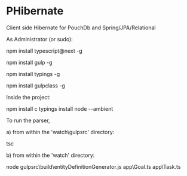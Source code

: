# PHibernate
Client side Hibernate for PouchDb and Spring/JPA/Relational

As Administrator (or sudo):

npm install typescript@next -g

npm install gulp -g

npm install typings -g

npm install gulpclass -g



Inside the project:

npm install
c
typings install node --ambient


To run the parser,

a) from within the 'watch\gulpsrc' directory:

tsc

b) from within the 'watch' directory:

node gulpsrc\build\entityDefinitionGenerator.js app\Goal.ts app\Task.ts